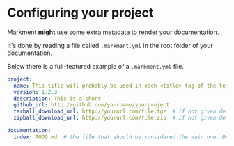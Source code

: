 # Configuring your project

Markment **might** use some extra metadata to render your documentation.

It's done by reading a file called `.markment.yml` in the root folder of your documentation.

Below there is a full-featured example of a `.markment.yml` file.


```yaml
project:
  name: This title will probably be used in each <title> tag of the templates
  version: 1.2.3
  description: This is a short
  github_url: http://github.com/yourname/yourproject
  tarball_download_url: http://yoururl.com/file.tgz  # if not given defaults to "{github_url}/archive/master.tar.gz"
  zipball_download_url: http://yoururl.com/file.zip  # if not given defaults to "{github_url}/archive/master.zip

documentation:
  index: TODO.md  # the file that should be considered the main one. Defaults to README.md
```
